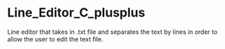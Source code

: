 # Line_Editor_C_plusplus
Line editor that takes in .txt file and separates the text by lines in order to allow the user to edit the text file. 
